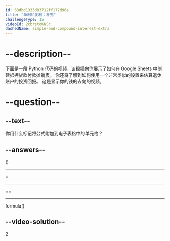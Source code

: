 ```yaml
---
id: 63dbd1335d93712ff177d96a
title: "单利和复利：补充"
challengeType: 15
videoId: 2cbrstoKNSc
dashedName: simple-and-compound-interest-extra
---
```


# --description--

下面是一段 Python 代码的视频，该视频向你展示了如何在 Google Sheets 中创建抵押贷款付款摊销表。 你还将了解到如何使用一个非常类似的设置来估算退休账户的投资回报。 这是显示你的钱的去向的视频。

# --question--

## --text--

你用什么标记将公式附加到电子表格中的单元格？

## --answers--

()

---

=

---

==

---

formula()

## --video-solution--

2

